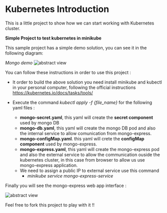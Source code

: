 # **Kubernetes Introduction**

This is a little project to show how we can start working with Kubernetes cluster.

**Simple Project to test kubernetes in minikube**

This sample project has a simple demo solution, you can see it in the following diagram:

_Mongo demo_
![abstract view](https://github.com/jparanda/code-examples/blob/main/kubernetes_intro/images/demo_diagram.png?raw=true)


You can follow these instructions in order to use this project :


* It order to build the above solution you need install minikube and kubectl in your personal computer, following the official instructions https://kubernetes.io/docs/tasks/tools/

* Execute the command *kubectl apply -f {file_name}* for the following yaml files :
  * **mongo-secret.yaml**, this yaml will create the **secret component** used by mongo DB
  * **mongo-db.yaml**, this yaml will create the mongo DB pod and also the internal service to allow comunication from mongo-express.
  * **mongo-configMap.yaml**. this yaml will crete the **configMap component** used by mongo-express.
  * **mongo-express.yaml**, this yaml will create the mongo-express pod and also the external service to allow the communication ouside the kubernetes cluster, in this case from browser to allow us use mongo-express application.
  * We need to assign a public IP to external service use this command
    * *minikube service mongo-express-service*

Finally you will see the mongo-express web app interface :

![abstract view](https://github.com/jparanda/code-examples/blob/main/kubernetes_intro/images/mongo-express-ui.png?raw=true)


Feel free to fork this project to play with it !!
